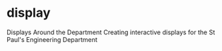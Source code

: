# display
Displays Around the Department
Creating interactive displays for the St Paul's Engineering Department
